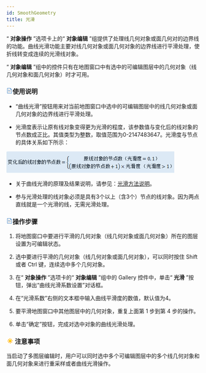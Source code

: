 ```yaml
---
id: SmoothGeometry
title: 光滑  
---  
```

 “ **对象操作** ”选项卡上的“ **对象编辑**
”组提供了处理线几何对象或面几何对的边界线的功能。曲线光滑功能主要对线几何对象或面几何对象的边界线进行平滑处理，使折线转变成连续的光滑线对象。

 “ **对象编辑** ”组中的控件只有在地图窗口中有选中的可编辑图层中的几何对象（线几何对象和面几何对象）时才可用。



 ### ![](../../../img/read.gif)使用说明



   * “曲线光滑”按钮用来对当前地图窗口中选中的可编辑图层中的线几何对象或面几何对象的边界线进行平滑处理。

   * 光滑度表示让原有线对象变得更为光滑的程度，该参数值与变化后的线对象的节点数成正比。其值类型为整数，取值范围为0-2147483647。光滑度与节点的具体关系如下所示： 
   
![](img/flattingParam.png)  
 
   * 关于曲线光滑的原理及结果说明，请参见：[光滑方法说明](../../Vector/SmoothMeth)。

   * 参与光滑处理的线对象必须是具有3个以上（含3个）节点的线对象。因为两点直线就是一个光滑的线，无需光滑处理。





 ### ![](../../../img/read.gif)操作步骤



   1. 将地图窗口中要进行平滑的几何对象（线几何对象或面几何对象）所在的图层设置为可编辑状态。

   2. 选中要进行平滑的几何对象（线几何对象或面几何对象），可以同时按住 Shift 或者 Ctrl 键，连续选中多个几何对象。

   3. 在“ **对象操作** ”选项卡的“ **对象编辑** ”组中的 Gallery 控件中，单击“ **光滑**
”按钮，弹出“曲线光滑系数设置”对话框。

   4. 在“光滑系数”右侧的文本框中输入曲线平滑度的数值，默认值为4。

   5. 要平滑地图窗口中其他图层中的几何对象，重复上面第 1 步到第 4 步的操作。

   6. 单击“确定”按钮，完成对选中对象的曲线光滑处理。





 ### ![](../../../img/note.png)注意事项



 当启动了多图层编辑时，用户可以同时选中多个可编辑图层中的多个线几何对象和面几何对象来进行重采样或者曲线光滑操作。



